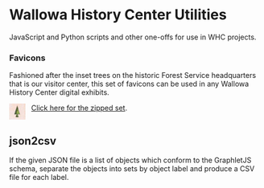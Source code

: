 # Wallowa History Center Utilities
JavaScript and Python scripts and other one-offs for use in WHC projects.

### Favicons

Fashioned after the inset trees on the historic Forest Service headquarters that is our visitor center, this set of favicons can be used in any Wallowa History Center digital exhibits. 

<img src="favicons/favicon-32x32.png" align="top"> &nbsp; [Click here for the zipped set](https://github.com/wallowadigitalexhibits/whc-utilities/blob/main/favicons/favicons.zip?raw=true).

## json2csv

If the given JSON file is a list of objects which conform to the GraphletJS schema, separate the objects into sets by object label and produce a CSV file for each label.
